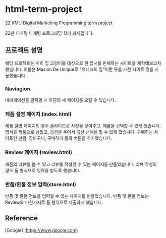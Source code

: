 # html-term-project
22 KMU Digital Marketing Programming term project

22년 디지털 마케팅 프로그래밍 학기 과제입니다. 

## 프로젝트 설명
해당 프로젝트는 저희 집 고양이를 대상으로 한 엽서를 판매하는 사이트를 제작해보고자 했습니다. 
이름은 Masion De Unique로 "유니크의 집"이란 뜻을 가진 사이트 명을 사용했습니다. 
### Naviagion
네비게이션을 클릭할 시 하단의 세 페이지를 오갈 수 있습니다. 

### 제품 설명 페이지 (index.html)
제품 설명 페이지의 경우 슬라이드로 사진을 보여주고, 제품을 선택할 수 있게 했습니다. 
엽서를 제품으로 삼았고, 옵션을 두어서 옵션 선택을 할 수 있게 했습니다. 
구매하는 사이트인 만큼, 장바구니, 구매하기 등의 버튼을 추가했습니다. 
### Review 페이지 (review.html)
제품의 리뷰를 볼 수 있고 리뷰를 작성할 수 있는 페이지를 만들었습니다. 
리뷰 작성의 경우 폼 형식으로 입력을 받도록 했습니다. 
### 반품/환불 정보 입력(store.html)
반품 및 환불 정보를 입력할 수 있는 페이지를 만들었습니다. 
반품 및 환불 정보는 Review와 마찬가지로 폼 형식으로 제출하게 했습니다. 
## Reference
[Google] (https://www.google.com)
